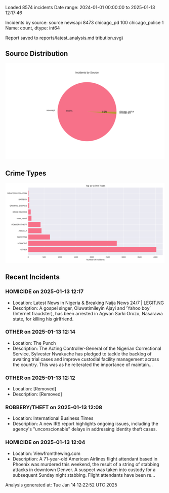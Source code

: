 
Loaded 8574 incidents
Date range: 2024-01-01 00:00:00 to 2025-01-13 12:17:46

Incidents by source:
source
newsapi           8473
chicago_pd         100
chicago_police       1
Name: count, dtype: int64

Report saved to reports/latest_analysis.md
tribution.svg)

## Source Distribution
![Source Distribution](images/source_distribution.svg)

## Crime Types
![Crime Types](images/crime_types.svg)

## Recent Incidents

### HOMICIDE on 2025-01-13 12:17
- Location: Latest News in Nigeria & Breaking Naija News 24/7 | LEGIT.NG
- Description: A gospel singer, Oluwatimileyin Ajayi and ‘Yahoo boy’ (Internet fraudster), has been arrested in Agwan Sarki Orozo, Nasarawa state, for killing his girlfriend.


### OTHER on 2025-01-13 12:14
- Location: The Punch
- Description: The Acting Controller-General of the Nigerian Correctional Service, Sylvester Nwakuche has pledged to tackle the backlog of awaiting trial cases and improve custodial facility management across the country. This was as he reiterated the importance of maintain…


### OTHER on 2025-01-13 12:12
- Location: [Removed]
- Description: [Removed]


### ROBBERY/THEFT on 2025-01-13 12:08
- Location: International Business Times
- Description: A new IRS report highlights ongoing issues, including the agency's "unconscionable" delays in addressing identity theft cases.


### HOMICIDE on 2025-01-13 12:04
- Location: Viewfromthewing.com
- Description: A 71-year-old American Airlines flight attendant based in Phoenix was murdered this weekend, the result of a string of stabbing attacks in downtown Denver. A suspect was taken into custody for a subsequent Sunday night stabbing. Flight attendants have been re…

Analysis generated at: Tue Jan 14 12:22:52 UTC 2025
